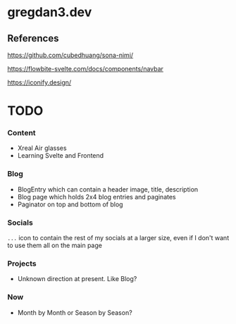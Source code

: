 # gregdan3.dev

## References

<https://github.com/cubedhuang/sona-nimi/>

<https://flowbite-svelte.com/docs/components/navbar>

<https://iconify.design/>

# TODO

### Content

- Xreal Air glasses
- Learning Svelte and Frontend

### Blog

- BlogEntry which can contain a header image, title, description
- Blog page which holds 2x4 blog entries and paginates
- Paginator on top and bottom of blog

### Socials

`...` icon to contain the rest of my socials at a larger size, even if I don't want to use them all on the main page

### Projects

- Unknown direction at present. Like Blog?

### Now

- Month by Month or Season by Season?
